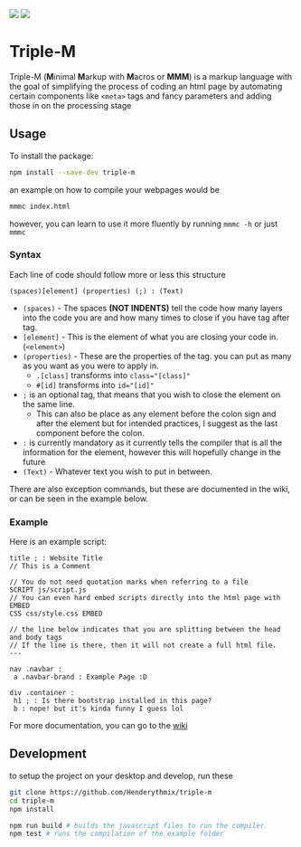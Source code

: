 <a href="https://www.npmjs.com/package/triple-m"><img src="https://badgen.net/npm/v/triple-m" /></a>
<img src="https://badgen.net/packagephobia/install/triple-m" />

# Triple-M

Triple-M (**M**inimal **M**arkup with **M**acros or **MMM**) is a markup language with the goal of simplifying the process of coding an html page by automating certain components like `<meta>` tags and fancy parameters and adding those in on the processing stage

## Usage
To install the package:
```sh
npm install --save-dev triple-m
```
an example on how to compile your webpages would be
```sh
mmmc index.html
```
however, you can learn to use it more fluently by running `mmmc -h` or just `mmmc`

### Syntax
Each line of code should follow more or less this structure

`(spaces)[element] (properties) (;) : (Text)`

- `(spaces)` - The spaces **(NOT INDENTS)** tell the code how many layers into the code you are and how many times to close if you have tag after tag.
- `[element]` - This is the element of what you are closing your code in. (`<element>`)
- `(properties)` - These are the properties of the tag. you can put as many as you want as you were to apply in.
  - `.[class]` transforms into `class="[class]"`
  - `#[id]` transforms into `id="[id]"`
- `;` is an optional tag, that means that you wish to close the element on the same line. 
  - This can also be place as any element before the colon sign and after the element but for intended practices, I suggest as the last component before the colon.
- `:` is currently mandatory as it currently tells the compiler that is all the information for the element, however this will hopefully change in the future
- `(Text)` - Whatever text you wish to put in between.

There are also exception commands, but these are documented in the wiki, or can be seen in the example below.

### Example
Here is an example script:
```mmm
title ; : Website Title
// This is a Comment

// You do not need quotation marks when referring to a file
SCRIPT js/script.js
// You can even hard embed scripts directly into the html page with EMBED
CSS css/style.css EMBED

// the line below indicates that you are splitting between the head and body tags
// If the line is there, then it will not create a full html file.
---

nav .navbar :
 a .navbar-brand : Example Page :D

div .container :
 h1 ; : Is there bootstrap installed in this page?
 b : nope! but it's kinda funny I guess lol
```
For more documentation, you can go to the [wiki](https://github.com/Henderythmix/Triple-M/wiki)

## Development
to setup the project on your desktop and develop, run these
```sh
git clone https://github.com/Henderythmix/triple-m
cd triple-m
npm install

npm run build # builds the javascript files to run the compiler
npm test # runs the compilation of the example folder
```